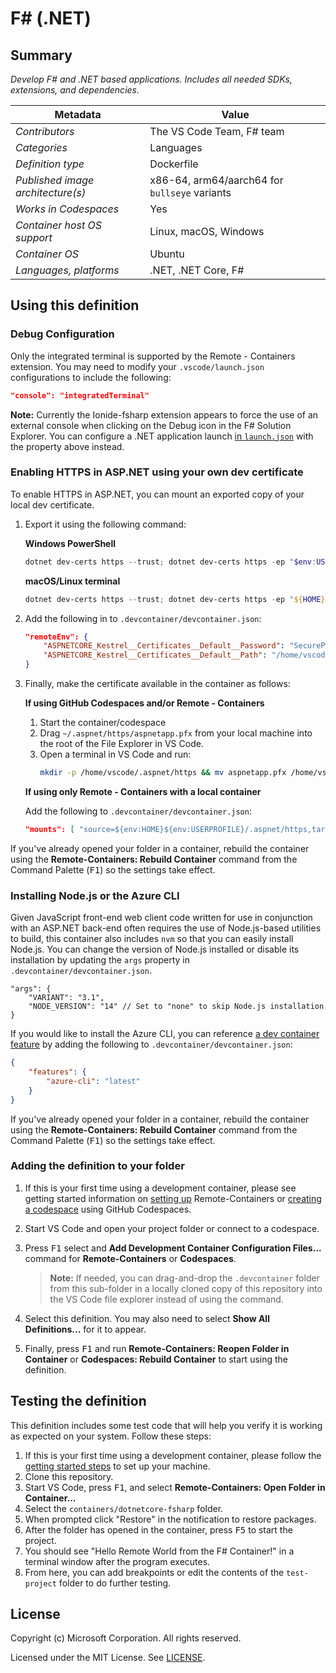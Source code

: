 # F# (.NET)

## Summary

_Develop F# and .NET based applications. Includes all needed SDKs, extensions,
and dependencies._

| Metadata                          | Value                                         |
| --------------------------------- | --------------------------------------------- |
| _Contributors_                    | The VS Code Team, F# team                     |
| _Categories_                      | Languages                                     |
| _Definition type_                 | Dockerfile                                    |
| _Published image architecture(s)_ | x86-64, arm64/aarch64 for `bullseye` variants |
| _Works in Codespaces_             | Yes                                           |
| _Container host OS support_       | Linux, macOS, Windows                         |
| _Container OS_                    | Ubuntu                                        |
| _Languages, platforms_            | .NET, .NET Core, F#                           |

## Using this definition

### Debug Configuration

Only the integrated terminal is supported by the Remote - Containers extension.
You may need to modify your `.vscode/launch.json` configurations to include the
following:

```json
"console": "integratedTerminal"
```

**Note:** Currently the Ionide-fsharp extension appears to force the use of an
external console when clicking on the Debug icon in the F# Solution Explorer.
You can configure a .NET application launch
[in `launch.json`](https://code.visualstudio.com/Docs/editor/debugging#_launch-configurations)
with the property above instead.

### Enabling HTTPS in ASP.NET using your own dev certificate

To enable HTTPS in ASP.NET, you can mount an exported copy of your local dev
certificate.

1. Export it using the following command:

    **Windows PowerShell**

    ```powershell
    dotnet dev-certs https --trust; dotnet dev-certs https -ep "$env:USERPROFILE/.aspnet/https/aspnetapp.pfx" -p "SecurePwdGoesHere"
    ```

    **macOS/Linux terminal**

    ```powershell
    dotnet dev-certs https --trust; dotnet dev-certs https -ep "${HOME}/.aspnet/https/aspnetapp.pfx" -p "SecurePwdGoesHere"
    ```

2. Add the following in to `.devcontainer/devcontainer.json`:

    ```json
    "remoteEnv": {
        "ASPNETCORE_Kestrel__Certificates__Default__Password": "SecurePwdGoesHere",
        "ASPNETCORE_Kestrel__Certificates__Default__Path": "/home/vscode/.aspnet/https/aspnetapp.pfx",
    }
    ```

3. Finally, make the certificate available in the container as follows:

    **If using GitHub Codespaces and/or Remote - Containers**

    1. Start the container/codespace
    2. Drag `~/.aspnet/https/aspnetapp.pfx` from your local machine into the
       root of the File Explorer in VS Code.
    3. Open a terminal in VS Code and run:
        ```bash
        mkdir -p /home/vscode/.aspnet/https && mv aspnetapp.pfx /home/vscode/.aspnet/https
        ```

    **If using only Remote - Containers with a local container**

    Add the following to `.devcontainer/devcontainer.json`:

    ```json
    "mounts": [ "source=${env:HOME}${env:USERPROFILE}/.aspnet/https,target=/home/vscode/.aspnet/https,type=bind" ]
    ```

If you've already opened your folder in a container, rebuild the container using
the **Remote-Containers: Rebuild Container** command from the Command Palette
(<kbd>F1</kbd>) so the settings take effect.

### Installing Node.js or the Azure CLI

Given JavaScript front-end web client code written for use in conjunction with
an ASP.NET back-end often requires the use of Node.js-based utilities to build,
this container also includes `nvm` so that you can easily install Node.js. You
can change the version of Node.js installed or disable its installation by
updating the `args` property in `.devcontainer/devcontainer.json`.

```jsonc
"args": {
    "VARIANT": "3.1",
    "NODE_VERSION": "14" // Set to "none" to skip Node.js installation
}
```

If you would like to install the Azure CLI, you can reference
[a dev container feature](https://aka.ms/vscode-remote/containers/dev-container-features)
by adding the following to `.devcontainer/devcontainer.json`:

```json
{
	"features": {
		"azure-cli": "latest"
	}
}
```

If you've already opened your folder in a container, rebuild the container using
the **Remote-Containers: Rebuild Container** command from the Command Palette
(<kbd>F1</kbd>) so the settings take effect.

### Adding the definition to your folder

1. If this is your first time using a development container, please see getting
   started information on
   [setting up](https://aka.ms/vscode-remote/containers/getting-started)
   Remote-Containers or
   [creating a codespace](https://aka.ms/ghcs-open-codespace) using GitHub
   Codespaces.

2. Start VS Code and open your project folder or connect to a codespace.

3. Press <kbd>F1</kbd> select and **Add Development Container Configuration
   Files...** command for **Remote-Containers** or **Codespaces**.

    > **Note:** If needed, you can drag-and-drop the `.devcontainer` folder from
    > this sub-folder in a locally cloned copy of this repository into the VS
    > Code file explorer instead of using the command.

4. Select this definition. You may also need to select **Show All
   Definitions...** for it to appear.

5. Finally, press <kbd>F1</kbd> and run **Remote-Containers: Reopen Folder in
   Container** or **Codespaces: Rebuild Container** to start using the
   definition.

## Testing the definition

This definition includes some test code that will help you verify it is working
as expected on your system. Follow these steps:

1. If this is your first time using a development container, please follow the
   [getting started steps](https://aka.ms/vscode-remote/containers/getting-started)
   to set up your machine.
2. Clone this repository.
3. Start VS Code, press <kbd>F1</kbd>, and select **Remote-Containers: Open
   Folder in Container...**
4. Select the `containers/dotnetcore-fsharp` folder.
5. When prompted click "Restore" in the notification to restore packages.
6. After the folder has opened in the container, press <kbd>F5</kbd> to start
   the project.
7. You should see "Hello Remote World from the F# Container!" in a terminal
   window after the program executes.
8. From here, you can add breakpoints or edit the contents of the `test-project`
   folder to do further testing.

## License

Copyright (c) Microsoft Corporation. All rights reserved.

Licensed under the MIT License. See
[LICENSE](https://github.com/microsoft/vscode-dev-containers/blob/main/LICENSE).
